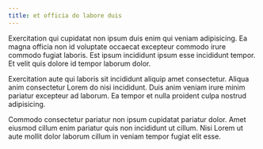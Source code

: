```yaml
---
title: et officia do labore duis
---
```


Exercitation qui cupidatat non ipsum duis enim qui veniam adipisicing. Ea magna officia non id voluptate occaecat excepteur commodo irure commodo fugiat laboris. Est ipsum incididunt ipsum esse incididunt tempor. Et velit quis dolore id tempor laborum dolor.

Exercitation aute qui laboris sit incididunt aliquip amet consectetur. Aliqua anim consectetur Lorem do nisi incididunt. Duis anim veniam irure minim pariatur excepteur ad laborum. Ea tempor et nulla proident culpa nostrud adipisicing.

Commodo consectetur pariatur non ipsum cupidatat pariatur dolor. Amet eiusmod cillum enim pariatur quis non incididunt ut cillum. Nisi Lorem ut aute mollit dolor laborum cillum in veniam tempor fugiat elit esse.